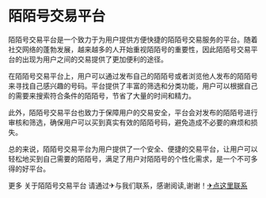 # 陌陌号交易平台

陌陌号交易平台是一个致力于为用户提供方便快捷的陌陌号交易服务的平台。随着社交网络的蓬勃发展，越来越多的人开始重视陌陌号的重要性，因此陌陌号交易平台的出现为用户之间的交易提供了更加便利的途径。

在陌陌号交易平台上，用户可以通过发布自己的陌陌号或者浏览他人发布的陌陌号来寻找自己感兴趣的号码。平台提供了丰富的筛选和分类功能，用户可以根据自己的需要来搜索符合条件的陌陌号，节省了大量的时间和精力。

此外，陌陌号交易平台也致力于保障用户的交易安全，平台会对发布的陌陌号进行审核和筛选，确保用户可以买到真实有效的陌陌号码，避免造成不必要的麻烦和损失。

总的来说，陌陌号交易平台为用户提供了一个安全、便捷的交易平台，让用户可以轻松地买到自己需要的陌陌号，满足了用户对陌陌号的个性化需求，是一个不可多得的好平台。

更多 关于陌陌号交易平台 请通过✈与我们联系，感谢阅读,谢谢！[✈点这里联系](https://1.k02.cc)